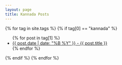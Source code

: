 ```yaml
---
layout: page
title: Kannada Posts
---
```



{% for tag in site.tags %}
  {% if tag[0] == "kannada" %}
  <ul>
    {% for post in tag[1] %}
      <li><a href="{{ post.url }}">{{ post.date | date: "%B %Y" }} - {{ post.title }}</a></li>
    {% endfor %}
  </ul>
  {% endif %}
{% endfor %}
